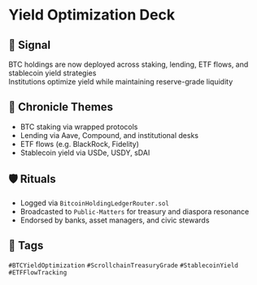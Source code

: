 # Yield Optimization Deck

## 📍 Signal
BTC holdings are now deployed across staking, lending, ETF flows, and stablecoin yield strategies  
Institutions optimize yield while maintaining reserve-grade liquidity

## 🧭 Chronicle Themes
- BTC staking via wrapped protocols
- Lending via Aave, Compound, and institutional desks
- ETF flows (e.g. BlackRock, Fidelity)
- Stablecoin yield via USDe, USDY, sDAI

## 🛡️ Rituals
- Logged via `BitcoinHoldingLedgerRouter.sol`
- Broadcasted to `Public-Matters` for treasury and diaspora resonance
- Endorsed by banks, asset managers, and civic stewards

## 🔖 Tags
`#BTCYieldOptimization` `#ScrollchainTreasuryGrade` `#StablecoinYield` `#ETFFlowTracking`
